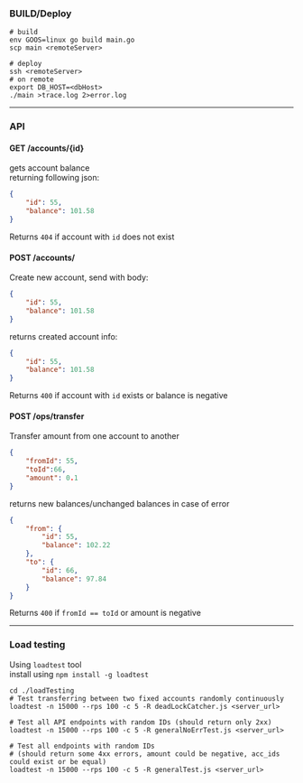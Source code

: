 ### BUILD/Deploy
```shell script
# build
env GOOS=linux go build main.go
scp main <remoteServer>

# deploy
ssh <remoteServer>
# on remote
export DB_HOST=<dbHost>
./main >trace.log 2>error.log
```
---
### API

#### GET /accounts/{id}
gets account balance  
returning following json:
```json
{
    "id": 55,
    "balance": 101.58
}
```

Returns `404` if account with `id` does not exist

#### POST /accounts/
Create new account, send with body:
```json
{
    "id": 55,
    "balance": 101.58
}
```
returns created account info:
```json
{
    "id": 55,
    "balance": 101.58
}
```

Returns `400` if account with `id` exists or balance is negative

#### POST /ops/transfer
Transfer amount from one account to another
```json
{
    "fromId": 55,
    "toId":66,
    "amount": 0.1
}
```

returns new balances/unchanged balances in case of error

```json
{
    "from": {
        "id": 55,
        "balance": 102.22
    },
    "to": {
        "id": 66,
        "balance": 97.84
    }
}
```

Returns `400` if `fromId == toId` or amount is negative

---
### Load testing

Using `loadtest` tool  
install using `npm install -g loadtest`
```shell script
cd ./loadTesting
# Test transferring between two fixed accounts randomly continuously
loadtest -n 15000 --rps 100 -c 5 -R deadLockCatcher.js <server_url>

# Test all API endpoints with random IDs (should return only 2xx)
loadtest -n 15000 --rps 100 -c 5 -R generalNoErrTest.js <server_url>

# Test all endpoints with random IDs 
# (should return some 4xx errors, amount could be negative, acc_ids could exist or be equal)
loadtest -n 15000 --rps 100 -c 5 -R generalTest.js <server_url>
```